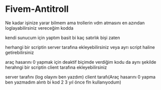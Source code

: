 # Fivem-Antitroll


Ne kadar işinize yarar bilmem ama trollerin vdm atmasını en azından loglayabilirsiniz vereceğim kodda

kendi sunucum için yaptım basit bi kaç satırlık bişi zaten

herhangi bir scriptin server tarafına ekleyebilirsiniz veya ayrı script haline getirebilirsiniz

araç hasarını 0 yapmak için deaktif biçimde verdiğim kodu da aynı şekilde herahngi bir scriptin client tarafına ekleyebilirsiniz

server tarafını (log olayını ben yazdım)
client tarafı(Araç hasarını 0 yapma ben yazmadım alıntı bi kod 2 3 yıl önce fln kullanıyodum)
